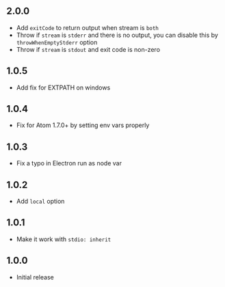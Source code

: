 ## 2.0.0

- Add `exitCode` to return output when stream is `both`
- Throw if `stream` is `stderr` and there is no output, you can disable this by `throwWhenEmptyStderr` option
- Throw if `stream` is `stdout` and exit code is non-zero

## 1.0.5

- Add fix for EXTPATH on windows

## 1.0.4

- Fix for Atom 1.7.0+ by setting env vars properly

## 1.0.3

- Fix a typo in Electron run as node var

## 1.0.2

- Add `local` option

## 1.0.1

- Make it work with `stdio: inherit`

## 1.0.0

- Initial release
